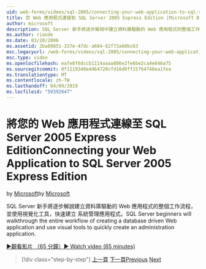 ```yaml
---
uid: web-forms/videos/sql-2005/connecting-your-web-application-to-sql-server-2005-express-edition
title: 您 Web 應用程式連接到 SQL Server 2005 Express Edition |Microsoft Docs
author: microsoft
description: SQL Server 新手將逐步解說中建立資料庫驅動的 Web 應用程式的整個工作流程，並使用視覺化工具，快速建立 administrat...
ms.author: riande
ms.date: 03/20/2006
ms.assetid: 2ba89851-337e-47dc-a604-82f73a68bc63
msc.legacyurl: /web-forms/videos/sql-2005/connecting-your-web-application-to-sql-server-2005-express-edition
msc.type: video
ms.openlocfilehash: eafe8f6dccb1114aaaa806e2fe6be2ca4e646a75
ms.sourcegitcommit: 0f1119340e4464720cfd16d0ff15764746ea1fea
ms.translationtype: MT
ms.contentlocale: zh-TW
ms.lasthandoff: 04/09/2019
ms.locfileid: "59392647"
---
```

# <a name="connecting-your-web-application-to-sql-server-2005-express-edition"></a><span data-ttu-id="0b863-103">將您的 Web 應用程式連線至 SQL Server 2005 Express Edition</span><span class="sxs-lookup"><span data-stu-id="0b863-103">Connecting your Web Application to SQL Server 2005 Express Edition</span></span>

<span data-ttu-id="0b863-104">by [Microsoft](https://github.com/microsoft)</span><span class="sxs-lookup"><span data-stu-id="0b863-104">by [Microsoft](https://github.com/microsoft)</span></span>

<span data-ttu-id="0b863-105">SQL Server 新手將逐步解說建立資料庫驅動的 Web 應用程式的整個工作流程，並使用視覺化工具，快速建立 系統管理應用程式。</span><span class="sxs-lookup"><span data-stu-id="0b863-105">SQL Server beginners will walkthrough the entire workflow of creating a database driven Web application and use visual tools to quickly create an administration application.</span></span>

[<span data-ttu-id="0b863-106">&#9654;觀看影片 （65 分鐘）</span><span class="sxs-lookup"><span data-stu-id="0b863-106">&#9654; Watch video (65 minutes)</span></span>](https://channel9.msdn.com/Blogs/ASP-NET-Site-Videos/connecting-your-web-application-to-sql-server-2005-express-edition)

> [!div class="step-by-step"]
> <span data-ttu-id="0b863-107">[上一頁](understanding-security-and-network-connectivity.md)
> [下一頁](using-sql-server-management-studio.md)</span><span class="sxs-lookup"><span data-stu-id="0b863-107">[Previous](understanding-security-and-network-connectivity.md)
[Next](using-sql-server-management-studio.md)</span></span>
